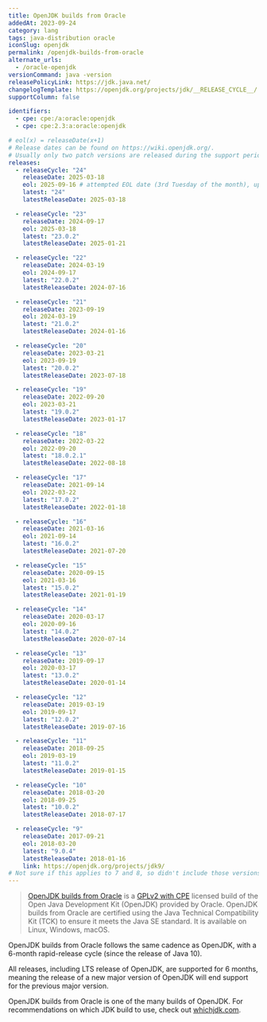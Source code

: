 ```yaml
---
title: OpenJDK builds from Oracle
addedAt: 2023-09-24
category: lang
tags: java-distribution oracle
iconSlug: openjdk
permalink: /openjdk-builds-from-oracle
alternate_urls:
  - /oracle-openjdk
versionCommand: java -version
releasePolicyLink: https://jdk.java.net/
changelogTemplate: https://openjdk.org/projects/jdk/__RELEASE_CYCLE__/
supportColumn: false

identifiers:
  - cpe: cpe:/a:oracle:openjdk
  - cpe: cpe:2.3:a:oracle:openjdk

# eol(x) = releaseDate(x+1)
# Release dates can be found on https://wiki.openjdk.org/.
# Usually only two patch versions are released during the support period.
releases:
  - releaseCycle: "24"
    releaseDate: 2025-03-18
    eol: 2025-09-16 # attempted EOL date (3rd Tuesday of the month), update when 25 is released
    latest: "24"
    latestReleaseDate: 2025-03-18

  - releaseCycle: "23"
    releaseDate: 2024-09-17
    eol: 2025-03-18
    latest: "23.0.2"
    latestReleaseDate: 2025-01-21

  - releaseCycle: "22"
    releaseDate: 2024-03-19
    eol: 2024-09-17
    latest: "22.0.2"
    latestReleaseDate: 2024-07-16

  - releaseCycle: "21"
    releaseDate: 2023-09-19
    eol: 2024-03-19
    latest: "21.0.2"
    latestReleaseDate: 2024-01-16

  - releaseCycle: "20"
    releaseDate: 2023-03-21
    eol: 2023-09-19
    latest: "20.0.2"
    latestReleaseDate: 2023-07-18

  - releaseCycle: "19"
    releaseDate: 2022-09-20
    eol: 2023-03-21
    latest: "19.0.2"
    latestReleaseDate: 2023-01-17

  - releaseCycle: "18"
    releaseDate: 2022-03-22
    eol: 2022-09-20
    latest: "18.0.2.1"
    latestReleaseDate: 2022-08-18

  - releaseCycle: "17"
    releaseDate: 2021-09-14
    eol: 2022-03-22
    latest: "17.0.2"
    latestReleaseDate: 2022-01-18

  - releaseCycle: "16"
    releaseDate: 2021-03-16
    eol: 2021-09-14
    latest: "16.0.2"
    latestReleaseDate: 2021-07-20

  - releaseCycle: "15"
    releaseDate: 2020-09-15
    eol: 2021-03-16
    latest: "15.0.2"
    latestReleaseDate: 2021-01-19

  - releaseCycle: "14"
    releaseDate: 2020-03-17
    eol: 2020-09-16
    latest: "14.0.2"
    latestReleaseDate: 2020-07-14

  - releaseCycle: "13"
    releaseDate: 2019-09-17
    eol: 2020-03-17
    latest: "13.0.2"
    latestReleaseDate: 2020-01-14

  - releaseCycle: "12"
    releaseDate: 2019-03-19
    eol: 2019-09-17
    latest: "12.0.2"
    latestReleaseDate: 2019-07-16

  - releaseCycle: "11"
    releaseDate: 2018-09-25
    eol: 2019-03-19
    latest: "11.0.2"
    latestReleaseDate: 2019-01-15

  - releaseCycle: "10"
    releaseDate: 2018-03-20
    eol: 2018-09-25
    latest: "10.0.2"
    latestReleaseDate: 2018-07-17

  - releaseCycle: "9"
    releaseDate: 2017-09-21
    eol: 2018-03-20
    latest: "9.0.4"
    latestReleaseDate: 2018-01-16
    link: https://openjdk.org/projects/jdk9/
# Not sure if this applies to 7 and 8, so didn't include those versions.
---
```


> [OpenJDK builds from Oracle](https://jdk.java.net/) is a [GPLv2 with CPE](https://openjdk.org/legal/gplv2+ce.html)
> licensed build of the Open Java Development Kit (OpenJDK) provided by Oracle. OpenJDK builds from
> Oracle are certified using the Java Technical Compatibility Kit (TCK) to ensure it meets the Java
> SE standard. It is available on Linux, Windows, macOS.

OpenJDK builds from Oracle follows the same cadence as OpenJDK, with a 6-month rapid-release cycle
(since the release of Java 10).

All releases, including LTS release of OpenJDK, are supported for 6 months, meaning the release
of a new major version of OpenJDK will end support for the previous major version.

OpenJDK builds from Oracle is one of the many builds of OpenJDK. For recommendations on which JDK
build to use, check out [whichjdk.com](https://whichjdk.com/#openjdk-builds-by-oracle-jdkjavanet).

